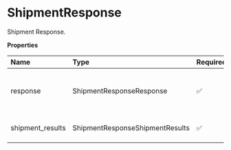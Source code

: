 # ShipmentResponse

Shipment Response.

**Properties**

| Name             | Type                            | Required | Description                               |
| :--------------- | :------------------------------ | :------- | :---------------------------------------- |
| response         | ShipmentResponseResponse        | ✅       | Response container for Shipment response. |
| shipment_results | ShipmentResponseShipmentResults | ✅       | Shipment Results container.               |

<!-- This file was generated by liblab | https://liblab.com/ -->
